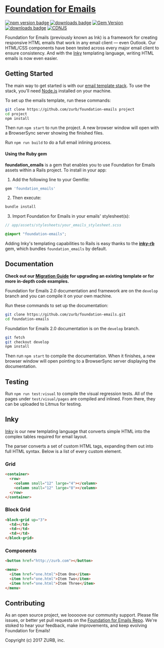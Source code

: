 # [Foundation for Emails](http://foundation.zurb.com/emails)

[![npm version badge](https://img.shields.io/npm/v/foundation-emails.svg)](https://www.npmjs.org/package/foundation-emails)
[![downloads badge](http://img.shields.io/npm/dm/foundation-emails.svg)](https://www.npmjs.org/package/foundation-emails)
[![Gem Version](https://badge.fury.io/rb/foundation_emails.svg)](https://badge.fury.io/rb/foundation_emails)
[![downloads badge](http://img.shields.io/npm/l/foundation-emails.svg)](https://www.npmjs.org/package/foundation-emails)
[![CDNJS](https://img.shields.io/cdnjs/v/foundation-emails.svg)](https://cdnjs.com/libraries/foundation-emails)


Foundation for Emails (previously known as Ink) is a framework for creating responsive HTML emails that work in any email client &mdash; even Outlook. Our HTML/CSS components have been tested across every major email client to ensure consistency. And with the [Inky](https://github.com/zurb/inky) templating language, writing HTML emails is now even easier.

## Getting Started

The main way to get started is with our [email template stack](https://github.com/zurb/foundation-emails-template). To use the stack, you'll need [Node.js](https://nodejs.org/en/) installed on your machine.

To set up the emails template, run these commands:

```bash
git clone https://github.com/zurb/foundation-emails project
cd project
npm install
```

Then run `npm start` to run the project. A new browser window will open with a BrowserSync server showing the finished files.

Run `npm run build` to do a full email inlining process.


#### Using the Ruby gem

**foundation_emails** is a gem that enables you to use Foundation for Emails assets within a Rails project. To install in your app:

1. Add the following line to your Gemfile:

  ```ruby
  gem 'foundation_emails'
  ```

2. Then execute:

  ```bash
  bundle install
  ```

3. Import Foundation for Emails in your emails' stylesheet(s):

  ```scss
  // app/assets/stylesheets/your_emails_stylesheet.scss

  @import "foundation-emails";
  ```

Adding Inky's templating capabilities to Rails is easy thanks to the [**inky-rb**](https://github.com/zurb/inky-rb) gem, which bundles `foundation_emails` by default.

## Documentation

**Check out our [Migration Guide](https://github.com/zurb/foundation-emails/blob/master/migration.md) for upgrading an existing template or for more in-depth code examples.**

Foundation for Emails 2.0 documentation and framework are on the `develop` branch and you can compile it on your own machine.

Run these commands to set up the documentation:

```bash
git clone https://github.com/zurb/foundation-emails.git
cd foundation-emails
```

Foundation for Emails 2.0 documentation is on the `develop` branch.

```bash
git fetch
git checkout develop
npm install
```

Then run `npm start` to compile the documentation. When it finishes, a new browser window will open pointing to a BrowserSync server displaying the documentation.

## Testing

Run `npm run test:visual` to compile the visual regression tests. All of the pages under `test/visual/pages` are compiled and inlined. From there, they can be uploaded to Litmus for testing.

## Inky

[Inky](https://github.com/zurb/inky) is our new templating language that converts simple HTML into the complex tables required for email layout.

The parser converts a set of custom HTML tags, expanding them out into full HTML syntax. Below is a list of every custom element.

### Grid

```html
<container>
  <row>
    <column small="12" large="4"></column>
    <column small="12" large="8"></column>
  </row>
</container>
```

### Block Grid

```html
<block-grid up="3">
  <td></td>
  <td></td>
  <td></td>
</block-grid>
```

### Components

```html
<button href="http://zurb.com"></button>
```

```html
<menu>
  <item href="one.html">Item One</item>
  <item href="one.html">Item Two</item>
  <item href="one.html">Item Three</item>
</menu>
```

## Contributing

As an open source project, we looooove our community support. Please file issues, or better yet pull requests on the [Foundation for Emails Repo](https://github.com/zurb/foundation-emails). We're stoked to hear your feedback, make improvements, and keep evolving Foundation for Emails!

Copyright (c) 2017 ZURB, inc.

